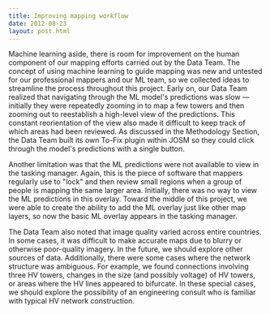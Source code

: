 ```yaml
---
title: Improving mapping workflow
date: 2012-08-23
layout: post.html
---
```


Machine learning aside, there is room for improvement on the human component of our mapping efforts carried out by the Data Team. The concept of using machine learning to guide mapping was new and untested for our professional mappers and our ML team, so we collected ideas to streamline the process throughout this project. Early on, our Data Team realized that navigating through the ML model's predictions was slow — initially they were repeatedly zooming in to map a few towers and then zooming out to reestablish a high-level view of the predictions. This constant reorientation of the view also made it difficult to keep track of which areas had been reviewed. As discussed in the Methodology Section, the Data Team built its own To-Fix plugin within JOSM so they could click through the model's predictions with a single button.

Another limitation was that the ML predictions were not available to view in the tasking manager. Again, this is the piece of software that mappers regularly use to "lock" and then review small regions when a group of people is mapping the same larger area. Initially, there was no way to view the ML predictions in this overlay. Toward the middle of this project, we were able to create the ability to add the ML overlay just like other map layers, so now the basic ML overlay appears in the tasking manager.

The Data Team also noted that image quality varied across entire countries. In some cases, it was difficult to make accurate maps due to blurry or otherwise poor-quality imagery. In the future, we should explore other sources of data. Additionally, there were some cases where the network structure was ambiguous. For example, we found connections involving three HV towers, changes in the size (and possibly voltage) of HV towers, or areas where the HV lines appeared to bifurcate. In these special cases, we should explore the possibility of an engineering consult who is familiar with typical HV network construction.
